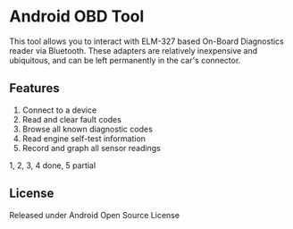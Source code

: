 Android OBD Tool
================

This tool allows you to interact with ELM-327 based On-Board Diagnostics reader
via Bluetooth. These adapters are relatively inexpensive and ubiquitous, and
can be left permanently in the car's connector.

Features
--------

1. Connect to a device
2. Read and clear fault codes
3. Browse all known diagnostic codes
4. Read engine self-test information
5. Record and graph all sensor readings

1, 2, 3, 4 done, 5 partial

License
-------

Released under Android Open Source License
